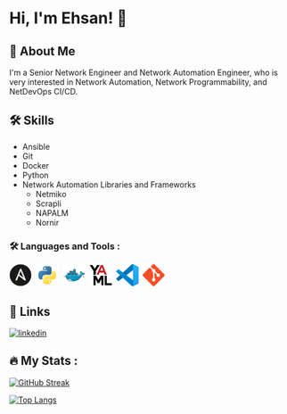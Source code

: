 # Hi, I'm Ehsan! 👋

## 🚀 About Me
I'm a Senior Network Engineer and Network Automation Engineer, who is very interested in Network Automation, Network Programmability, and NetDevOps CI/CD.

## 🛠 Skills
* Ansible
* Git
* Docker
* Python
* Network Automation Libraries and Frameworks
  * Netmiko
  * Scrapli
  * NAPALM
  * Nornir

### :hammer_and_wrench: Languages and Tools :
<div>
  <img src="https://github.com/devicons/devicon/blob/master/icons/ansible/ansible-original.svg" title="Ansible" alt="Ansible" width="40" height="40"/>&nbsp;
  <img src="https://github.com/devicons/devicon/blob/master/icons/python/python-original.svg" title="Python" alt="Python" width="40" height="40"/>&nbsp;
  <img src="https://github.com/devicons/devicon/blob/master/icons/docker/docker-original.svg" title="Docker" alt="Docker" width="40" height="40"/>&nbsp;
  <img src="https://github.com/devicons/devicon/blob/master/icons/yaml/yaml-original.svg" title="YAML" alt="YAML" width="40" height="40"/>&nbsp;
  <img src="https://github.com/devicons/devicon/blob/master/icons/vscode/vscode-original.svg" title="VSCode" alt="VSCode" width="40" height="40"/>&nbsp;
  <img src="https://github.com/devicons/devicon/blob/master/icons/git/git-original.svg" title="Git" **alt="Git" width="40" height="40"/>
</div>

## 🔗 Links
[![linkedin](https://img.shields.io/badge/linkedin-0A66C2?style=for-the-badge&logo=linkedin&logoColor=white)](https://www.linkedin.com/in/ehsanmomenibashusqeh/)

## :fire: My Stats :

[![GitHub Streak](http://github-readme-streak-stats.herokuapp.com?user=emomeni&theme=dark&background=000000)](https://git.io/streak-stats)

[![Top Langs](https://github-readme-stats.vercel.app/api/top-langs/?username=emomeni&layout=compact&theme=vision-friendly-dark)](https://github.com/anuraghazra/github-readme-stats)


<!--
**emomeni/emomeni** is a ✨ _special_ ✨ repository because its `README.md` (this file) appears on your GitHub profile.

Here are some ideas to get you started:

- 🔭 I’m currently working on ...
- 🌱 I’m currently learning ...
- 👯 I’m looking to collaborate on ...
- 🤔 I’m looking for help with ...
- 💬 Ask me about ...
- 📫 How to reach me: ...
- 😄 Pronouns: ...
- ⚡ Fun fact: ...
-->
